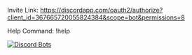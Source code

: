 Invite Link: https://discordapp.com/oauth2/authorize?client_id=367665720055824384&scope=bot&permissions=8

Help Command: !help

[![Discord Bots](https://discordbots.org/api/widget/367665720055824384.svg)](https://discordbots.org/bot/367665720055824384)
